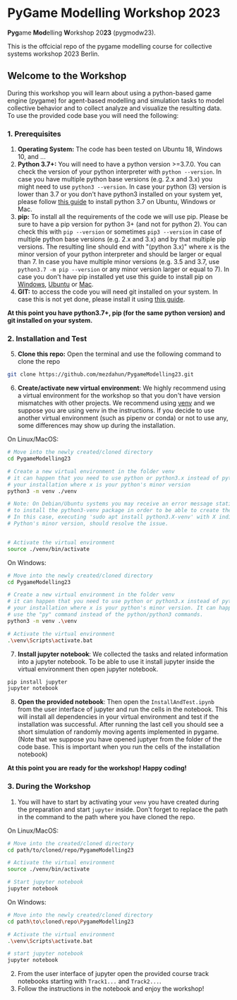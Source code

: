 # **PyGame Modelling Workshop 2023**

**Pyg**ame **Mod**elling **W**orkshop 20**23** (pygmodw23).

This is the offcicial repo of the pygame modelling course for collective systems workshop 2023 Berlin.

## Welcome to the Workshop
During this workshop you will learn about using a python-based game engine (pygame) for agent-based modelling and simulation tasks to model collective behavior and to collect analyze and visualize the resulting data.
To use the provided code base you will need the following:

### 1. Prerequisites
1. **Operating System:** The code has been tested on Ubuntu 18, Windows 10, and ...
2. **Python 3.7+:** You will need to have a python version >=3.7.0. You can check the version of your python interpreter with `python --version`. In case you have multiple python base versions (e.g. 2.x and 3.x) you might need to use `python3 --version`. In case your python (3) version is lower than 3.7 or you don't have python3 installed on your system yet, please follow [this guide](https://www.geeksforgeeks.org/download-and-install-python-3-latest-version/) to install python 3.7 on Ubuntu, Windows or Mac.
3. **pip:** To install all the requirements of the code we will use pip. Please be sure to have a pip version for python 3+ (and not for python 2). You can check this with `pip --version` or sometimes `pip3 --version` in case of multiple python base versions (e.g. 2.x and 3.x) and by that multiple pip versions. The resulting line should end with "(python 3.x)" where x is the minor version of your python interpreter and should be larger or equal than 7. In case you have multiple minor versions (e.g. 3.5 and 3.7, use `python3.7 -m pip --version` or any minor version larger or equal to 7). In case you don't have pip installed yet use this guide to install pip on [Windows](https://www.liquidweb.com/kb/install-pip-windows/), [Ubuntu](https://www.odoo.com/forum/help-1/how-to-install-pip-in-python-3-on-ubuntu-18-04-167715) or [Mac](https://www.geeksforgeeks.org/download-and-install-python-3-latest-version/#macos).
4. **GIT:** to access the code you will need git installed on your system. In case this is not yet done, please install it using [this guide](https://github.com/git-guides/install-git).

**At this point you have python3.7+, pip (for the same python version) and git installed on your system.**

### 2. Installation and Test
5. **Clone this repo:** Open the terminal and use the following command to clone the repo 
  
```bash
git clone https://github.com/mezdahun/PygameModelling23.git
```
  
6. **Create/activate new virtual environment**: We highly recommend using a virtual environment for the workshop so that you don't have version mismatches with other projects. We recommend using [venv](https://docs.python.org/3/library/venv.html) and we suppose you are using venv in the instructions. If you decide to use another virtual environment (such as pipenv or conda) or not to use any, some differences may show up during the installation.

On Linux/MacOS:
```bash
# Move into the newly created/cloned directory
cd PygameModelling23

# Create a new virtual environment in the folder venv
# it can happen that you need to use python or python3.x instead of python3 according to
# your installation where x is your python's minor version
python3 -m venv ./venv

# Note: On Debian/Ubuntu systems you may receive an error message stating that you need 
# to install the python3-venv package in order to be able to create the environment. 
# In this case, executing 'sudo apt install python3.X-venv' with X indicating your 
# Python's minor version, should resolve the issue. 


# Activate the virtual environment
source ./venv/bin/activate
```
On Windows:
```bash
# Move into the newly created/cloned directory
cd PygameModelling23

# Create a new virtual environment in the folder venv
# it can happen that you need to use python or python3.x instead of python3 according to
# your installation where x is your python's minor version. It can happen that you have to
# use the "py" command instead of the python/python3 commands.
python3 -m venv .\venv

# Activate the virtual environment
.\venv\Scripts\activate.bat
```

7. **Install jupyter notebook**: We collected the tasks and related information into a jupyter notebook. To be able to use it install jupyter inside the virtual environment then open jupyter notebook.

```bash
pip install jupyter
jupyter notebook
```

8. **Open the provided notebook**: Then open the `InstallAndTest.ipynb` from the user interface of jupyter and run the cells in the notebook. This will install all dependencies in your virtual environment and test if the installation was successful. After running the last cell you should see a short simulation of randomly moving agents implemented in pygame. (Note that we suppose you have opened juptyer from the folder of the code base. This is important when you run the cells of the installation notebook)

**At this point you are ready for the workshop! Happy coding!**

### 3. During the Workshop
1. You will have to start by activating your `venv` you have created during the preparation and start `jupyter` inside. Don't forget to replace the path in the command to the path where you have cloned the repo.

On Linux/MacOS:
```bash
# Move into the created/cloned directory
cd path/to/cloned/repo/PygameModelling23

# Activate the virtual environment
source ./venv/bin/activate

# Start jupyter notebook
jupyter notebook
```

On Windows:
```bash
# Move into the newly created/cloned directory
cd path\to\cloned\repo\PygameModelling23

# Activate the virtual environment
.\venv\Scripts\activate.bat

# start jupyter notebook
jupyter notebook
```
2. From the user interface of jupyter open the provided course track notebooks starting with `Track1...` and `Track2...`.
3. Follow the instructions in the notebook and enjoy the workshop!
